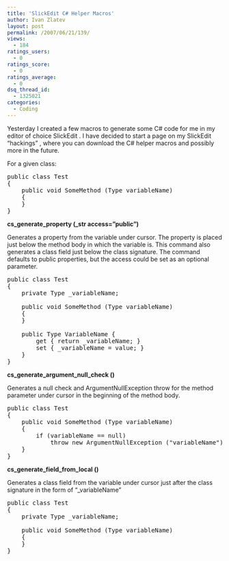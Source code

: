 ```yaml
---
title: 'SlickEdit C# Helper Macros'
author: Ivan Zlatev
layout: post
permalink: /2007/06/21/139/
views:
  - 184
ratings_users:
  - 0
ratings_score:
  - 0
ratings_average:
  - 0
dsq_thread_id:
  - 1325021
categories:
  - Coding
---
```

Yesterday I created a few macros to generate some C# code for me in my editor of choice SlickEdit . I have decided to start a page on my SlickEdit &#8220;hackings&#8221; , where you can download the C# helper macros and possibly more in the future.

For a given class:

<pre>public class Test
{
    public void SomeMethod (Type variableName)
    {
    }
}</pre>

**cs\_generate\_property (_str access=&#8221;public&#8221;)**

Generates a property from the variable under cursor. The property is placed just below the method body in which the variable is. This command also generates a class field just below the class signature. The command defaults to public properties, but the access could be set as an optional parameter.

<pre>public class Test
{
    private Type _variableName;

    public void SomeMethod (Type variableName)
    {
    }

    public Type VariableName {
        get { return _variableName; }
        set { _variableName = value; }
    }
}</pre>

**cs\_generate\_argument\_null\_check ()**

Generates a null check and ArgumentNullException throw for the method parameter under cursor in the beginning of the method body.

<pre>public class Test
{
    public void SomeMethod (Type variableName)
    {
        if (variableName == null)
            throw new ArgumentNullException ("variableName");
    }
}</pre>

**cs\_generate\_field\_from\_local ()**

Generates a class field from the variable under cursor just after the class signature in the form of &#8220;_variableName&#8221;

<pre>public class Test
{
    private Type _variableName;

    public void SomeMethod (Type variableName)
    {
    }
}</pre>